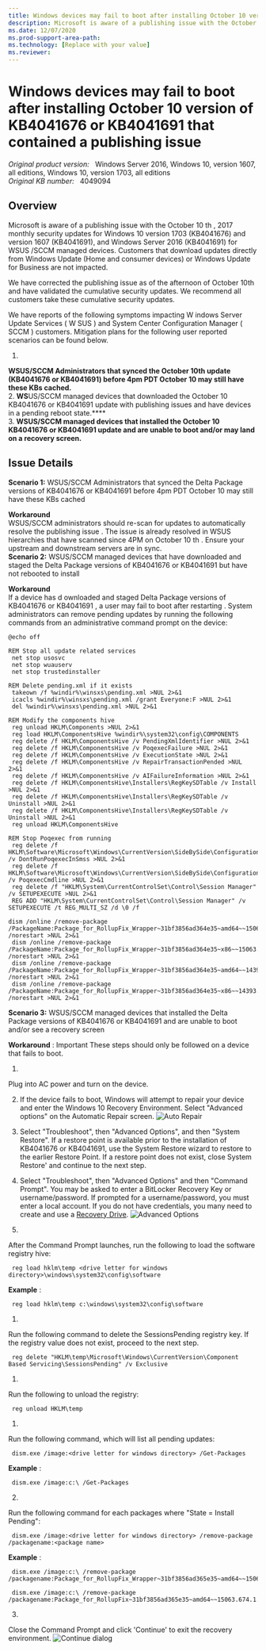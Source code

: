 ```yaml
---
title: Windows devices may fail to boot after installing October 10 version of  KB 4041676 or 4041691 that contained a publishing issue
description: Microsoft is aware of a publishing issue with the October 10th, 2017 monthly security updates for Windows 10 versions 1703 (KB4041676) and 1607 (KB4041691), and Windows Server 2016 for WSUS channel managed devices.
ms.date: 12/07/2020
ms.prod-support-area-path: 
ms.technology: [Replace with your value]
ms.reviewer: 
---
```

# Windows devices may fail to boot after installing October 10 version of KB4041676 or KB4041691 that contained a publishing issue

_Original product version:_ &nbsp; Windows Server 2016, Windows 10, version 1607, all editions, Windows 10, version 1703, all editions  
_Original KB number:_ &nbsp; 4049094

## Overview

Microsoft is aware of a publishing issue with the October 10 th , 2017 monthly security updates for Windows 10 version 1703 (KB4041676) and version 1607 (KB4041691), and Windows Server 2016 (KB4041691) for WSUS /SCCM managed devices. Customers that download updates directly from Windows Update (Home and consumer devices) or Windows Update for Business are not impacted. 

We have corrected the publishing issue as of the afternoon of October 10th and have validated the cumulative security updates. We recommend all customers take these cumulative security updates. 

We have reports of the following symptoms impacting W indows Server Update Services ( W SUS ) and System Center Configuration Manager ( SCCM ) customers. Mitigation plans for the following user reported scenarios can be found below. 

1. 
 ****WSUS/SCCM Administrators that synced the October 10th update (KB4041676 or KB4041691) before 4pm PDT October 10 may still have these KBs cached.****  
2. 
 ****WS****US/SCCM managed devices that downloaded the October 10 KB4041676 or KB4041691 update with publishing issues and have devices in a pending reboot state.****  
3. 
 ****WSUS/SCCM managed devices that installed the October 10 KB4041676 or KB4041691 update and are unable to boot and/or may land on a recovery screen.**** 

## Issue Details  

**Scenario 1:** WSUS/SCCM Administrators that synced the Delta Package versions of KB4041676 or KB4041691 before 4pm PDT October 10 may still have these KBs cached 

**Workaround**  
 WSUS/SCCM administrators should re-scan for updates to automatically resolve the publishing issue . The issue is already resolved in WSUS hierarchies that have scanned since 4PM on October 10 th . Ensure your upstream and downstream servers are in sync.  
 **Scenario 2:** WSUS/SCCM managed devices that have downloaded and staged the Delta Package versions of KB4041676 or KB4041691 but have not rebooted to install 

**Workaround**  
If a device has d ownloaded and staged Delta Package versions of KB4041676 or KB4041691 , a user may fail to boot after restarting . System administrators can remove pending updates by running the following commands from an administrative command prompt on the device: 

```
@echo off
```

```
REM Stop all update related services
 net stop usosvc
 net stop wuauserv
 net stop trustedinstaller
```

```
REM Delete pending.xml if it exists
 takeown /f %windir%\winsxs\pending.xml >NUL 2>&1
 icacls %windir%\winsxs\pending.xml /grant Everyone:F >NUL 2>&1
 del %windir%\winsxs\pending.xml >NUL 2>&1
```

```
REM Modify the components hive
 reg unload HKLM\Components >NUL 2>&1
 reg load HKLM\ComponentsHive %windir%\system32\config\COMPONENTS
 reg delete /f HKLM\ComponentsHive /v PendingXmlIdentifier >NUL 2>&1
 reg delete /f HKLM\ComponentsHive /v PoqexecFailure >NUL 2>&1
 reg delete /f HKLM\ComponentsHive /v ExecutionState >NUL 2>&1
 reg delete /f HKLM\ComponentsHive /v RepairTransactionPended >NUL 2>&1
 reg delete /f HKLM\ComponentsHive /v AIFailureInformation >NUL 2>&1
 reg delete /f HKLM\ComponentsHive\Installers\RegKeySDTable /v Install >NUL 2>&1
 reg delete /f HKLM\ComponentsHive\Installers\RegKeySDTable /v Uninstall >NUL 2>&1
 reg delete /f HKLM\ComponentsHive\Installers\RegKeySDTable /v Uninstall >NUL 2>&1
 reg unload HKLM\ComponentsHive
```

```
REM Stop Poqexec from running
 reg delete /f HKLM\Software\Microsoft\Windows\CurrentVersion\SideBySide\Configuration /v DontRunPoqexecInSmss >NUL 2>&1
 reg delete /f HKLM\Software\Microsoft\Windows\CurrentVersion\SideBySide\Configuration /v PoqexecCmdline >NUL 2>&1
 reg delete /f "HKLM\System\CurrentControlSet\Control\Session Manager" /v SETUPEXECUTE >NUL 2>&1
 REG ADD "HKLM\System\CurrentControlSet\Control\Session Manager" /v SETUPEXECUTE /t REG_MULTI_SZ /d \0 /f
```

```
dism /online /remove-package /PackageName:Package_for_RollupFix_Wrapper~31bf3856ad364e35~amd64~~15063.674.1.8 /norestart >NUL 2>&1
 dism /online /remove-package /PackageName:Package_for_RollupFix_Wrapper~31bf3856ad364e35~x86~~15063.674.1.8 /norestart >NUL 2>&1
 dism /online /remove-package /PackageName:Package_for_RollupFix_Wrapper~31bf3856ad364e35~amd64~~14393.1770.1.6 /norestart >NUL 2>&1
 dism /online /remove-package /PackageName:Package_for_RollupFix_Wrapper~31bf3856ad364e35~x86~~14393.1770.1.6 /norestart >NUL 2>&1
```  

**Scenario 3:** WSUS/SCCM managed devices that installed the Delta Package versions of KB4041676 or KB4041691 and are unable to boot and/or see a recovery screen 

**Workaround** :
Important
These steps should only be followed on a device that fails to boot.

1. 
 Plug into AC power and turn on the device. 

2. If the device fails to boot, Windows will attempt to repair your device and enter the Windows 10 Recovery Environment. Select "Advanced options" on the Automatic Repair screen. 
![Auto Repair](./media/windows-devices-fail-boot-after-installing-kb4041676-kb4041691/4049097_en_1.png)

1. Select "Troubleshoot", then "Advanced Options", and then "System Restore". If a restore point is available prior to the installation of KB4041676 or KB4041691, use the System Restore wizard to restore to the earlier Restore Point. If a restore point does not exist, close System Restore' and continue to the next step. 
2. Select "Troubleshoot", then "Advanced Options" and then "Command Prompt". You may be asked to enter a BitLocker Recovery Key or username/password. If prompted for a username/password, you must enter a local account. If you do not have credentials, you many need to create and use a [Recovery Drive](https://support.microsoft.com/help/4026852/windows-create-a-recovery-drive). 
![Advanced Options](./media/windows-devices-fail-boot-after-installing-kb4041676-kb4041691/4049098_en_1.png)

1. 
 After the Command Prompt launches, run the following to load the software registry hive: 

```
 reg load hklm\temp <drive letter for windows directory>\windows\system32\config\software
```

**Example** : 
```
 reg load hklm\temp c:\windows\system32\config\software
```


1. 
 Run the following command to delete the SessionsPending registry key. If the registry value does not exist, proceed to the next step. 

```
 reg delete "HKLM\temp\Microsoft\Windows\CurrentVersion\Component Based Servicing\SessionsPending" /v Exclusive
```


1. 
 Run the following to unload the registry: 

```
 reg unload HKLM\temp
```


1. 
 Run the following command, which will list all pending updates: 

```
 dism.exe /image:<drive letter for windows directory> /Get-Packages
```

**Example** : 
```
 dism.exe /image:c:\ /Get-Packages
```  

2. 
 Run the following command for each packages where "State = Install Pending": 

```
 dism.exe /image:<drive letter for windows directory> /remove-package /packagename:<package name>
```

**Example** : 
```
 dism.exe /image:c:\ /remove-package /packagename:Package_for_RollupFix_Wrapper~31bf3856ad365e35~amd64~~15063.674.1.8
```  

```
 dism.exe /image:c:\ /remove-package /packagename:Package_for_RollupFix~31bf3856ad365e35~amd64~~15063.674.1.8
```

3. 
 Close the Command Prompt and click 'Continue' to exit the recovery environment. 
![Continue dialog](./media/windows-devices-fail-boot-after-installing-kb4041676-kb4041691/4049101_en_3.png)
